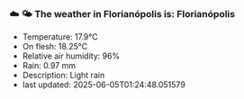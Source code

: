 ### ☁️ 🌤️  The weather in Florianópolis is: Florianópolis

- Temperature: 17.9°C
- On flesh: 18.25°C
- Relative air humidity: 96%
- Rain: 0.97 mm
- Description: Light rain
- last updated: 2025-06-05T01:24:48.051579
